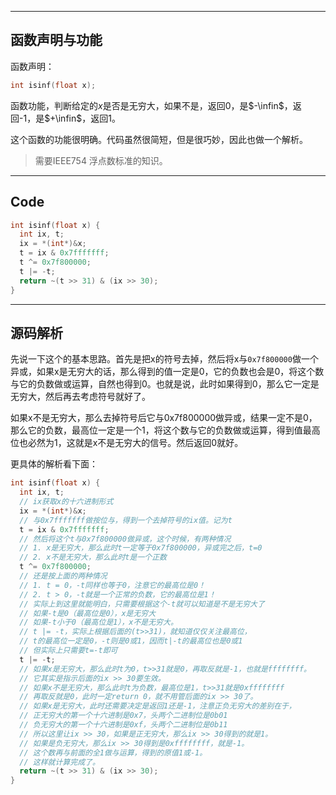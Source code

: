 

-----

## 函数声明与功能

函数声明：

```cpp
int isinf(float x);
```

函数功能，判断给定的$x$是否是无穷大，如果不是，返回0，是$-\infin$，返回-1，是$+\infin$，返回1。

这个函数的功能很明确。代码虽然很简短，但是很巧妙，因此也做一个解析。

> 需要IEEE754 浮点数标准的知识。

---

## Code

```cpp
int isinf(float x) {
  int ix, t;
  ix = *(int*)&x;
  t = ix & 0x7fffffff;
  t ^= 0x7f800000;
  t |= -t;
  return ~(t >> 31) & (ix >> 30);
}
```

---

## 源码解析

先说一下这个的基本思路。首先是把x的符号去掉，然后将x与`0x7f800000`​做一个异或，如果x是无穷大的话，那么得到的值一定是0，它的负数也会是0，将这个数与它的负数做或运算，自然也得到0。也就是说，此时如果得到0，那么它一定是无穷大，然后再去考虑符号就好了。

如果x不是无穷大，那么去掉符号后它与0x7f800000做异或，结果一定不是0，那么它的负数，最高位一定是一个1，将这个数与它的负数做或运算，得到值最高位也必然为1，这就是x不是无穷大的信号。然后返回0就好。

更具体的解析看下面：

```cpp
int isinf(float x) {
  int ix, t;
  // ix获取x的十六进制形式
  ix = *(int*)&x;
  // 与0x7fffffff做按位与，得到一个去掉符号的ix值。记为t
  t = ix & 0x7fffffff;
  // 然后将这个t与0x7f800000做异或，这个时候，有两种情况
  // 1. x是无穷大，那么此时t一定等于0x7f800000，异或完之后，t=0
  // 2. x不是无穷大，那么此时t是一个正数
  t ^= 0x7f800000;
  // 还是按上面的两种情况
  // 1. t = 0，-t同样也等于0，注意它的最高位是0！
  // 2. t > 0，-t就是一个正常的负数，它的最高位是1！
  // 实际上到这里就能明白，只需要根据这个-t就可以知道是不是无穷大了
  // 如果-t是0（最高位是0），x是无穷大
  // 如果-t小于0（最高位是1），x不是无穷大。
  // t |= -t，实际上根据后面的(t>>31)，就知道仅仅关注最高位，
  // t的最高位一定是0，-t则是0或1，因而t|-t的最高位也是0或1
  // 但实际上只需要t=-t即可
  t |= -t;
  // 如果x是无穷大，那么此时t为0，t>>31就是0，再取反就是-1，也就是ffffffff。
  // 它其实是指示后面的ix >> 30要生效。
  // 如果x不是无穷大，那么此时t为负数，最高位是1，t>>31就是0xffffffff
  // 再取反就是0，此时一定return 0，就不用管后面的ix >> 30了。
  // 如果x是无穷大，此时还需要决定是返回1还是-1，注意正负无穷大的差别在于，
  // 正无穷大的第一个十六进制是0x7，头两个二进制位是0b01
  // 负无穷大的第一个十六进制是0xf，头两个二进制位是0b11
  // 所以这里让ix >> 30，如果是正无穷大，那么ix >> 30得到的就是1。
  // 如果是负无穷大，那么ix >> 30得到是0xffffffff，就是-1。
  // 这个数再与前面的全1做与运算，得到的原值1或-1。
  // 这样就计算完成了。
  return ~(t >> 31) & (ix >> 30);
}
```
